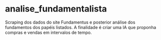 # analise_fundamentalista
Scraping dos dados do site Fundamentus e posterior análise dos fundamentos dos papéis listados. A finalidade é criar uma IA que proponha compras e vendas em intervalos de tempo.
